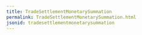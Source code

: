 ```yaml
---
title: TradeSettlementMonetarySummation
permalink: TradeSettlementMonetarySummation.html
jsonid: tradesettlementmonetarysummation
---
```

